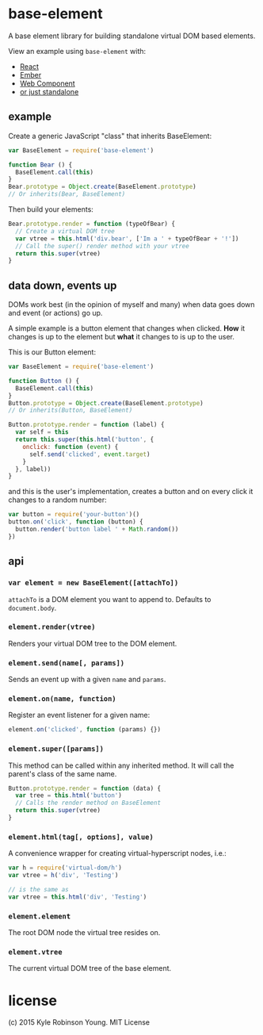 # base-element
A base element library for building standalone virtual DOM based elements.

View an example using `base-element` with:
* [React](https://github.com/shama/base-element/blob/master/examples/react.js)
* [Ember](https://github.com/shama/base-element/blob/master/examples/ember.js)
* [Web Component](https://github.com/shama/base-element/blob/master/examples/webcomponent.js)
* [or just standalone](https://github.com/shama/base-element/blob/master/examples/standalone.js)

## example
Create a generic JavaScript "class" that inherits BaseElement:

```js
var BaseElement = require('base-element')

function Bear () {
  BaseElement.call(this)
}
Bear.prototype = Object.create(BaseElement.prototype)
// Or inherits(Bear, BaseElement)
```

Then build your elements:

```js
Bear.prototype.render = function (typeOfBear) {
  // Create a virtual DOM tree
  var vtree = this.html('div.bear', ['Im a ' + typeOfBear + '!'])
  // Call the super() render method with your vtree
  return this.super(vtree)
}
```

## data down, events up
DOMs work best (in the opinion of myself and many) when data goes down
and event (or actions) go up.

A simple example is a button element that changes when clicked. **How** it
changes is up to the element but **what** it changes to is up to the user.

This is our Button element:

```js
var BaseElement = require('base-element')

function Button () {
  BaseElement.call(this)
}
Button.prototype = Object.create(BaseElement.prototype)
// Or inherits(Button, BaseElement)

Button.prototype.render = function (label) {
  var self = this
  return this.super(this.html('button', {
    onclick: function (event) {
      self.send('clicked', event.target)
    }
  }, label))
}
```

and this is the user's implementation, creates a button and on every click it
changes to a random number:

```js
var button = require('your-button')()
button.on('click', function (button) {
  button.render('button label ' + Math.random())
})
```

## api

### `var element = new BaseElement([attachTo])`
`attachTo` is a DOM element you want to append to. Defaults to `document.body`.

### `element.render(vtree)`
Renders your virtual DOM tree to the DOM element.

### `element.send(name[, params])`
Sends an event up with a given `name` and `params`.

### `element.on(name, function)`
Register an event listener for a given name:

```js
element.on('clicked', function (params) {})
```

### `element.super([params])`
This method can be called within any inherited method. It will call the parent's
class of the same name.

```js
Button.prototype.render = function (data) {
  var tree = this.html('button')
  // Calls the render method on BaseElement
  return this.super(vtree)
}
```

### `element.html(tag[, options], value)`
A convenience wrapper for creating virtual-hyperscript nodes, i.e.:

```js
var h = require('virtual-dom/h')
var vtree = h('div', 'Testing')

// is the same as
var vtree = this.html('div', 'Testing')
```

### `element.element`
The root DOM node the virtual tree resides on.

### `element.vtree`
The current virtual DOM tree of the base element.

# license
(c) 2015 Kyle Robinson Young. MIT License
